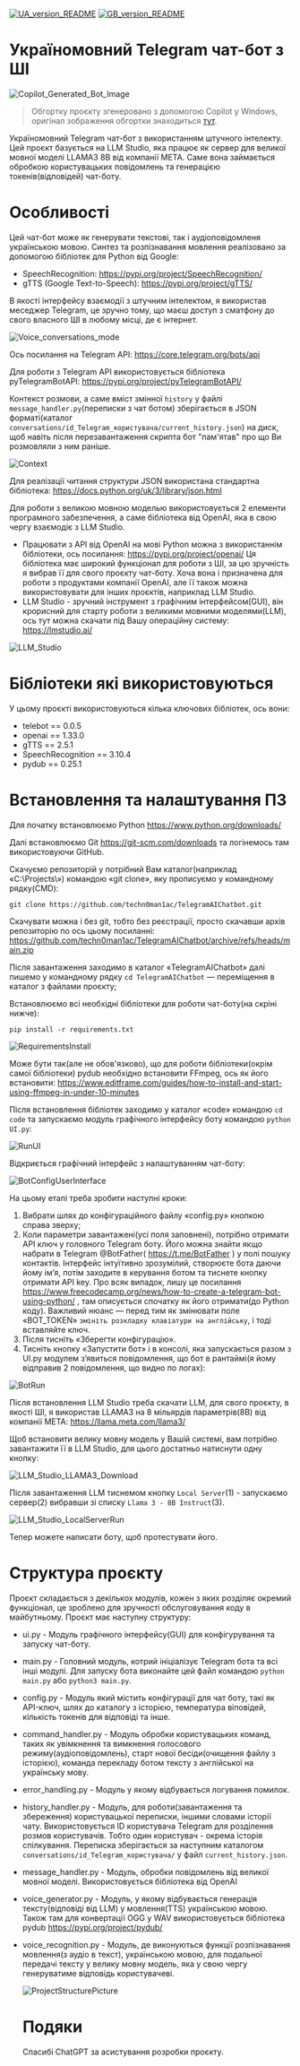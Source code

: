 [![UA_version_README](https://raw.githubusercontent.com/techn0man1ac/TelegramAIChatbot/main/imgs/Flags/UA%402x.png)](https://github.com/techn0man1ac/TelegramAIChatbot/)
[![GB_version_README](https://raw.githubusercontent.com/techn0man1ac/TelegramAIChatbot/main/imgs/Flags/GB%402x.png)](https://github.com/techn0man1ac/TelegramAIChatbot/blob/main/README_EN.md)

# Україномовний Telegram чат-бот з ШІ

![Copilot_Generated_Bot_Image](https://raw.githubusercontent.com/techn0man1ac/TelegramAIChatbot/main/imgs/CopilotGeneratedBotImage.jpg)
> Обгортку проєкту згенеровано з допомогою Copilot у Windows, оригінал зображення обгортки знаходиться [тут](https://www.bing.com/images/create/tech01aibot-telegram-bot-image-with-the-text-27hell/1-66376f0c15b14dce9b8543e76374b77a?id=%2ffnQhXHy14ZA7U%2bG1mpTTg%3d%3d&view=detailv2&idpp=genimg&idpclose=1&thId=OIG2.0xK8wnUzR5ppwvD_Vfi3&frame=sydedg&FORM=SYDBIC).

Україномовний Telegram чат-бот з використанням штучного інтелекту. Цей проєкт базується на LLM Studio, яка працює як сервер для великої мовної моделі LLAMA3 8B від компанії META. Саме вона займається обробкою користувацьких повідомлень та генерацією токенів(відповідей) чат-боту.

# Особливості

Цей чат-бот може як генерувати текстові, так і аудіоповідомленя українською мовою. Синтез та розпізнавання мовлення реалізовано за допомогою бібліотек для Python від Google:
- SpeechRecognition: https://pypi.org/project/SpeechRecognition/
- gTTS (Google Text-to-Speech): https://pypi.org/project/gTTS/

В якості інтерфейсу взаємодії з штучним інтелектом, я використав меседжер Telegram, це зручно тому, що маєш доступ з сматфону до свого власного ШІ в любому місці, де є інтернет. 

![Voice_conversations_mode](https://raw.githubusercontent.com/techn0man1ac/TelegramAIChatbot/main/imgs/conversationVoice.png)

Ось посилання на Telegram API: https://core.telegram.org/bots/api

Для роботи з Telegram API використовується бібліотека pyTelegramBotAPI: https://pypi.org/project/pyTelegramBotAPI/

Контекст розмови, а саме вміст змінної `history` у файлі `message_handler.py`(переписки з чат ботом) зберігається в JSON форматі(каталог `conversations/id_Telegram_користувача/current_history.json`) на диск, щоб навіть після перезавантаження скрипта бот "пам'ятав" про що Ви розмовляли з ним раніше.

![Context](https://raw.githubusercontent.com/techn0man1ac/TelegramAIChatbot/main/imgs/context.png)

Для реалізації читання структури JSON використана стандартна бібліотека: https://docs.python.org/uk/3/library/json.html

Для роботи з великою мовною моделью використовується 2 елементи програмного забезпечення, а саме бібліотека від OpenAI, яка в свою чергу взаємодіє з LLM Studio.
- Працювати з API від OpenAI на мові Python можна з використаннім бібліотеки, ось посилання: https://pypi.org/project/openai/
Ця бібліотека має широкий функціонал для роботи з ШІ, за цю зручність я вибрав її для свого проєкту чат-боту. Хоча вона і призначена для роботи з продуктами компанії OpenAI, але її також можна використовувати для інших проєктів, наприклад LLM Studio.
- LLM Studio - зручний інструмент з графічним інтерфейсом(GUI), він крорисний для старту роботи з великими мовними моделями(LLM), ось тут можна скачати під Вашу операційну систему: https://lmstudio.ai/

![LLM_Studio](https://raw.githubusercontent.com/techn0man1ac/TelegramAIChatbot/main/imgs/LLM_Studio.png)

# Бібліотеки які використовуються

У цьому проєкті використовуються кілька ключових бібліотек, ось вони:

- telebot == 0.0.5
- openai == 1.33.0
- gTTS == 2.5.1
- SpeechRecognition == 3.10.4
- pydub == 0.25.1

# Встановлення та налаштування ПЗ

Для початку встановлюємо Python https://www.python.org/downloads/

Далі встановлюємо Git https://git-scm.com/downloads та логінемось там використовуючи GitHub.

Скачуємо репозиторій у потрібний Вам каталог(наприклад «C:\Projects\») командою «git clone», яку прописуємо у командному рядку(CMD):

`git clone https://github.com/techn0man1ac/TelegramAIChatbot.git`

Скачувати можна і без git, тобто без реєстрації, просто скачавши архів репозиторію по ось цьому посиланні: https://github.com/techn0man1ac/TelegramAIChatbot/archive/refs/heads/main.zip

Після завантаження заходимо в каталог «TelegramAIChatbot» далі пишемо у командному рядку `cd TelegramAIChatbot` — переміщення в каталог з файлами проєкту;

Встановлюємо всі необхідні бібліотеки для роботи чат-боту(на скріні нижче):

`pip install -r requirements.txt`

![RequirementsInstall](https://raw.githubusercontent.com/techn0man1ac/TelegramAIChatbot/main/imgs/CMD.png)

Може бути так(але не обов'язково), що для роботи бібліотеки(окрім самої бібліотеки) pydub необхідно встановити FFmpeg, ось як його встановити: https://www.editframe.com/guides/how-to-install-and-start-using-ffmpeg-in-under-10-minutes

Після встановлення бібліотек заходимо у каталог «code» командою `cd code` та запускаємо модуль графічного інтерфейсу боту командою `python UI.py`:

![RunUI](https://raw.githubusercontent.com/techn0man1ac/TelegramAIChatbot/main/imgs/CMD_RUN.png)

Відкриється графічний інтерфейс з налаштуванням чат-боту:

![BotConfigUserInterface](https://raw.githubusercontent.com/techn0man1ac/TelegramAIChatbot/main/imgs/BotConfigUserInterface.png)

На цьому етапі треба зробити наступні кроки:

1) Вибрати шлях до конфігураційного файлу «config.py» кнопкою справа зверху;
2) Коли параметри завантажені(усі поля заповнені), потрібно отримати API ключ у головного Telegram боту. Його можна знайти якщо набрати в Telegram @BotFather( https://t.me/BotFather ) у полі пошуку контактів. Інтерфейс інтуїтивно зрозумілий, створюєте бота даючи йому ім’я, потім заходите в керування ботом та тиснете кнопку отримати API key. Про всяк випадок, лишу це посилання https://www.freecodecamp.org/news/how-to-create-a-telegram-bot-using-python/ , там описується спочатку як його отримати(до Python коду).
Важливий нюанс — перед тим як змінювати поле «BOT_TOKEN» `змініть розкладку клавіатури на англійську`, і тоді вставляйте ключ.
3) Після тисніть «Зберегти конфігурацію».
4) Тисніть кнопку «Запустити бот» і в консолі, яка запускається разом з UI.py модулем з’явиться повідомлення, що бот в рантаймі(я йому відправив 2 повідомлення, що видно по логах):

![BotRun](https://raw.githubusercontent.com/techn0man1ac/TelegramAIChatbot/main/imgs/BotRun.png)

Після встановлення LLM Studio треба скачати LLM, для свого проєкту, в якості ШІ, я використав LLAMA3 на 8 мільярдів параметрів(8B) від компанії META: https://llama.meta.com/llama3/

Щоб встановити велику мовну модель у Вашій системі, вам потрібно завантажити її в LLM Studio, для цього достатньо натиснути одну кнопку:

![LLM_Studio_LLAMA3_Download](https://raw.githubusercontent.com/techn0man1ac/TelegramAIChatbot/main/imgs/LamaDownload.png)

Після завантаження LLM тиснемом кнопку `Local Server`(1) - запускаємо сервер(2) вибравши зі списку `Llama 3 - 8B Instruct`(3).

![LLM_Studio_LocalServerRun](https://raw.githubusercontent.com/techn0man1ac/TelegramAIChatbot/main/imgs/LocalServerRun.png)

Тепер можете написати боту, щоб протестувати його.

# Структура проєкту

Проєкт складається з декількох модулів, кожен з яких розділяє окремий функціонал, це зроблено для зручності обслуговування коду в майбутньому. Проєкт має наступну структуру:

- ui.py - Модуль графічного інтерфейсу(GUI) для конфігурування та запуску чат-боту.
- main.py - Головний модуль, котрий ініціалізує Telegram бота та всі інші модулі. Для запуску бота виконайте цей файл командою `python main.py` або `python3 main.py`.
- config.py - Модуль який містить конфігурації для чат боту, такі як API-ключ, шлях до каталогу з історією, температура віповідей, кількість токенів для відповіді та інше. 
- command_handler.py - Модуль обробки користувацьких команд, таких як увімкнення та вимкнення голосового режиму(аудіоповідомлень), старт нової бесіди(очищення файлу з історією), команда перекладу ботом тексту з англійської на українську мову.
- error_handling.py - Модуль у якому відбувається логування помилок.
- history_handler.py - Модуль, для роботи(завантаження та збереження) користувацької переписки, іншими словами історії чату. Використовується ID користувача Telegram для розділення розмов користувачів. Тобто один користувач - окрема історія спілкування. Переписка зберігається за наступним каталогом `conversations/id_Telegram_користувача/` у файл `current_history.json`.
- message_handler.py - Модуль, обробки повідомлень від великої мовної моделі. Використовується бібліотека від OpenAI
- voice_generator.py - Модуль, у якому відбувається генерація тексту(відповіді від LLM) у мовлення(TTS) українською мовою. Також там для конвертації OGG у WAV використовується бібліотека pydub https://pypi.org/project/pydub/
- voice_recognition.py - Модуль, де виконуються функції розпізнавання мовлення(з аудіо в текст), українською мовою, для подальної передачі тексту у велику мовну модель, яка у свою чергу генеруватиме відповідь користувачеві.


  ![ProjectStructurePicture](https://raw.githubusercontent.com/techn0man1ac/TelegramAIChatbot/main/imgs/ProjectStructure.png)

  # Подяки

  Спасибі ChatGPT за асистування розробки проєкту.
